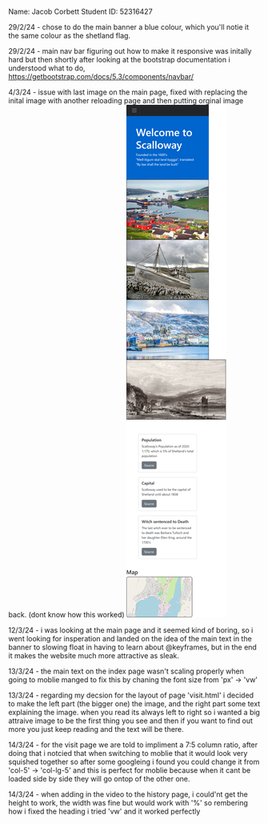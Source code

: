 Name: Jacob Corbett
Student ID: 52316427


29/2/24 - chose to do the main banner a blue colour, which you'll notie it the same colour as the shetland flag.

29/2/24 - main nav bar figuring out how to make it responsive was initally hard but then shortly after looking at the bootstrap documentation i understood what to do, https://getbootstrap.com/docs/5.3/components/navbar/

4/3/24 - issue with last image on the main page, fixed with replacing the inital image with another reloading page and then putting orginal image back. (dont know how this worked)
![alt text](/IMGS/first_issue_with_image.png "Logo Title Text 1")

12/3/24 - i was looking at the main page and it seemed kind of boring, so i went looking for insperation and landed on the idea of the main text in the banner to slowing float in having to learn about @keyframes, but in the end it makes the website much more attractive as sleak. 

13/3/24 - the main text on the index page wasn't scaling properly when going to moblie manged to fix this by chaning the font size from 'px' -> 'vw'


13/3/24 - regarding my decsion for the layout of page 'visit.html' i decided to make the left part (the bigger one) the image, and the right part some text explaining the image. when you read its always left to right so i wanted a big attraive image to be the first thing you see and then if you want to find out more you just keep reading and the text will be there.

14/3/24 - for the visit page we are told to impliment a 7:5 column ratio, after doing that i notcied that when switching to moblie that it would look very squished together so after some googleing i found you could change it from 'col-5' -> 'col-lg-5' and this is perfect for moblie because when it cant be loaded side by side they will go ontop of the other one.

14/3/24 - when adding in the video to the history page, i could'nt get the height to work, the width was fine but would work with '%' so rembering how i fixed the heading i tried 'vw' and it worked perfectly 